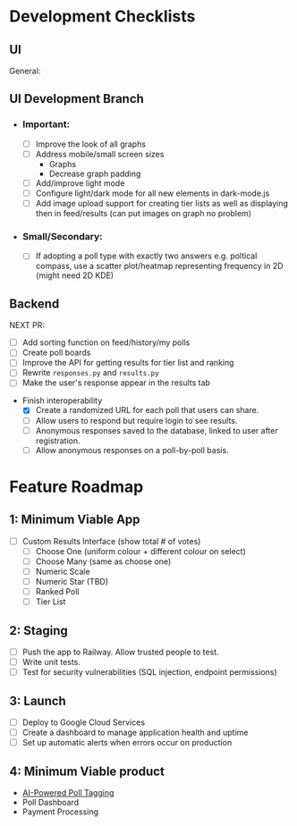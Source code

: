 # Development Checklists

## UI

General:

## UI Development Branch

- ### Important:
  - [ ] Improve the look of all graphs
  - [ ] Address mobile/small screen sizes
    - Graphs
    - Decrease graph padding
  - [ ] Add/improve light mode
  - [ ] Configure light/dark mode for all new elements in dark-mode.js
  - [ ] Add image upload support for creating tier lists as well as displaying then in feed/results (can put images on graph no problem)
- ### Small/Secondary:
  - [ ] If adopting a poll type with exactly two answers e.g. poltical compass, use a scatter plot/heatmap representing frequency in 2D (might need 2D KDE)

## Backend

NEXT PR:

- [ ] Add sorting function on feed/history/my polls
- [ ] Create poll boards
- [ ] Improve the API for getting results for tier list and ranking
- [ ] Rewrite `responses.py` and `results.py`
- [ ] Make the user's response appear in the results tab
- Finish interoperability
  - [x] Create a randomized URL for each poll that users can share.
  - [ ] Allow users to respond but require login to see results.
  - [ ] Anonymous responses saved to the database, linked to user after registration.
  - [ ] Allow anonymous responses on a poll-by-poll basis.

# Feature Roadmap

## 1: Minimum Viable App

- [ ] Custom Results Interface (show total # of votes)
  - [ ] Choose One (uniform colour + different colour on select)
  - [ ] Choose Many (same as choose one)
  - [ ] Numeric Scale
  - [ ] Numeric Star (TBD)
  - [ ] Ranked Poll
  - [ ] Tier List

## 2: Staging

- [ ] Push the app to Railway. Allow trusted people to test.
- [ ] Write unit tests.
- [ ] Test for security vulnerabilities (SQL injection, endpoint permissions)

## 3: Launch

- [ ] Deploy to Google Cloud Services
- [ ] Create a dashboard to manage application health and uptime
- [ ] Set up automatic alerts when errors occur on production

## 4: Minimum Viable product

- [AI-Powered Poll Tagging](https://docs.google.com/document/d/1knJN9BY2EJ27TZhUlEIYxNZZmU6g-eYaLxmL75ShN_U/edit?usp=drive_link)
- Poll Dashboard
- Payment Processing
